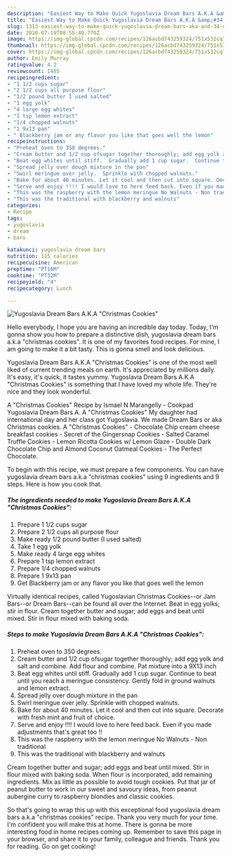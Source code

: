 ```yaml
---
description: "Easiest Way to Make Quick Yugoslavia Dream Bars A.K.A &amp;#34;Christmas Cookies&amp;#34;"
title: "Easiest Way to Make Quick Yugoslavia Dream Bars A.K.A &amp;#34;Christmas Cookies&amp;#34;"
slug: 1313-easiest-way-to-make-quick-yugoslavia-dream-bars-aka-and-34-christmas-cookies-and-34
date: 2020-07-19T08:55:40.770Z
image: https://img-global.cpcdn.com/recipes/126acbd743259324/751x532cq70/yugoslavia-dream-bars-aka-christmas-cookies-recipe-main-photo.jpg
thumbnail: https://img-global.cpcdn.com/recipes/126acbd743259324/751x532cq70/yugoslavia-dream-bars-aka-christmas-cookies-recipe-main-photo.jpg
cover: https://img-global.cpcdn.com/recipes/126acbd743259324/751x532cq70/yugoslavia-dream-bars-aka-christmas-cookies-recipe-main-photo.jpg
author: Emily Murray
ratingvalue: 4.2
reviewcount: 1485
recipeingredient:
- "1 1/2 cups sugar"
- "2 1/2 cups all purpose flour"
- "1/2 pound butter I used salted"
- "1 egg yolk"
- "4 large egg whites"
- "1 tsp lemon extract"
- "1/4 chopped walnuts"
- "1 9x13 pan"
- " Blackberry jam or any flavor you like that goes well the lemon"
recipeinstructions:
- "Preheat oven to 350 degrees."
- "Cream butter and 1/2 cup ofsugar together thoroughly; add egg yolk and salt and combine.  Add flour and combine.  Pat mixture into a 9X13 inch"
- "Beat egg whites until stiff.  Gradually add 1 cup sugar.  Continue to beat until you reach a meringue consistency.  Gently fold in ground walnuts and lemon extract."
- "Spread jelly over dough mixture in the pan"
- "Swirl meringue over jelly.  Sprinkle with chopped walnuts."
- "Bake for about 40 minutes. Let it cool and then cut into square. Decorate with fresh mint and fruit of choice."
- "Serve and enjoy !!!! I would love to here feed back. Even if you made adjustments that&#39;s great too !!"
- "This was the raspberry with the lemon meringue No Walnuts - Non traditional"
- "This was the traditional with blackberry and walnuts"
categories:
- Recipe
tags:
- yugoslavia
- dream
- bars

katakunci: yugoslavia dream bars 
nutrition: 115 calories
recipecuisine: American
preptime: "PT16M"
cooktime: "PT32M"
recipeyield: "4"
recipecategory: Lunch

---
```



![Yugoslavia Dream Bars A.K.A &#34;Christmas Cookies&#34;](https://img-global.cpcdn.com/recipes/126acbd743259324/751x532cq70/yugoslavia-dream-bars-aka-christmas-cookies-recipe-main-photo.jpg)

Hello everybody, I hope you are having an incredible day today. Today, I'm gonna show you how to prepare a distinctive dish, yugoslavia dream bars a.k.a &#34;christmas cookies&#34;. It is one of my favorites food recipes. For mine, I am going to make it a bit tasty. This is gonna smell and look delicious.

Yugoslavia Dream Bars A.K.A &#34;Christmas Cookies&#34; is one of the most well liked of current trending meals on earth. It's appreciated by millions daily. It's easy, it's quick, it tastes yummy. Yugoslavia Dream Bars A.K.A &#34;Christmas Cookies&#34; is something that I have loved my whole life. They're nice and they look wonderful.

A &#34;Christmas Cookies&#34; Recipe by Ismael N Marangelly - Cookpad Yugoslavia Dream Bars A. A &#34;Christmas Cookies&#34; My daughter had international day and her class got Yugoslavia. We made Dream Bars or aka Christmas cookies. A &#34;Christmas Cookies&#34; - Chocolate Chip cream cheese breakfast cookies - Secret of the Gingersnap Cookies - Salted Caramel Truffle Cookies - Lemon Ricotta Cookies w/ Lemon Glaze - Double Dark Chocolate Chip and Almond Coconut Oatmeal Cookies - The Perfect Chocolate.


To begin with this recipe, we must prepare a few components. You can have yugoslavia dream bars a.k.a &#34;christmas cookies&#34; using 9 ingredients and 9 steps. Here is how you cook that.

<!--inarticleads1-->

##### The ingredients needed to make Yugoslavia Dream Bars A.K.A &#34;Christmas Cookies&#34;:

1. Prepare 1 1/2 cups sugar
1. Prepare 2 1/2 cups all purpose flour
1. Make ready 1/2 pound butter (I used salted)
1. Take 1 egg yolk
1. Make ready 4 large egg whites
1. Prepare 1 tsp lemon extract
1. Prepare 1/4 chopped walnuts
1. Prepare 1 9x13 pan
1. Get  Blackberry jam or any flavor you like that goes well the lemon


Virtually identical recipes, called Yugoslavian Christmas Cookies--or Jam Bars--or Dream Bars--can be found all over the Internet. Beat in egg yolks; stir in flour. Cream together butter and sugar; add eggs and beat until mixed. Stir in flour mixed with baking soda. 

<!--inarticleads2-->

##### Steps to make Yugoslavia Dream Bars A.K.A &#34;Christmas Cookies&#34;:

1. Preheat oven to 350 degrees.
1. Cream butter and 1/2 cup ofsugar together thoroughly; add egg yolk and salt and combine.  Add flour and combine.  Pat mixture into a 9X13 inch
1. Beat egg whites until stiff.  Gradually add 1 cup sugar.  Continue to beat until you reach a meringue consistency.  Gently fold in ground walnuts and lemon extract.
1. Spread jelly over dough mixture in the pan
1. Swirl meringue over jelly.  Sprinkle with chopped walnuts.
1. Bake for about 40 minutes. Let it cool and then cut into square. Decorate with fresh mint and fruit of choice.
1. Serve and enjoy !!!! I would love to here feed back. Even if you made adjustments that&#39;s great too !!
1. This was the raspberry with the lemon meringue No Walnuts - Non traditional
1. This was the traditional with blackberry and walnuts


Cream together butter and sugar; add eggs and beat until mixed. Stir in flour mixed with baking soda. When flour is incorporated, add remaining ingredients. Mix as little as possible to avoid tough cookies. Put that jar of peanut butter to work in our sweet and savoury ideas, from peanut aubergine curry to raspberry blondies and classic cookies. 

So that's going to wrap this up with this exceptional food yugoslavia dream bars a.k.a &#34;christmas cookies&#34; recipe. Thank you very much for your time. I'm confident you will make this at home. There is gonna be more interesting food in home recipes coming up. Remember to save this page in your browser, and share it to your family, colleague and friends. Thank you for reading. Go on get cooking!
